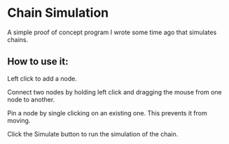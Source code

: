 # Chain Simulation
 A simple proof of concept program I wrote some time ago that simulates chains.


## How to use it:

Left click to add a node.

Connect two nodes by holding left click and dragging the mouse from one node to another.

Pin a node by single clicking on an existing one. This prevents it from moving.

Click the Simulate button to run the simulation of the chain.
